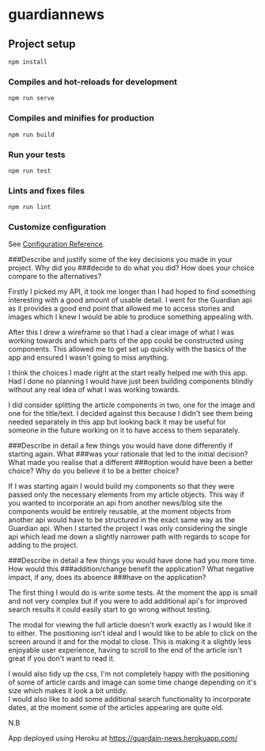 # guardiannews

## Project setup
```
npm install
```

### Compiles and hot-reloads for development
```
npm run serve
```

### Compiles and minifies for production
```
npm run build
```

### Run your tests
```
npm run test
```

### Lints and fixes files
```
npm run lint
```

### Customize configuration
See [Configuration Reference](https://cli.vuejs.org/config/).

###Describe and justify some of the key decisions you made in your project. Why did you
###decide to do what you did? How does your choice compare to the alternatives?

Firstly I picked my API, it took me longer than I had hoped to find something interesting
with a good amount of usable detail.  I went for the Guardian api as it provides a good
end point that allowed me to access stories and images which I knew I would be able to
produce something appealing with.

After this I drew a wireframe so that I had a clear image of what I was working towards
and which parts of the app could be constructed using components.  This allowed me to
get set up quickly with the basics of the app and ensured I wasn't going to miss anything.

I think the choices I made right at the start really helped me with this app. Had I done
no planning I would have just been building components blindly without any real idea of
what I was working towards.

I did consider splitting the article components in two, one for the image and one for
the title/text.  I decided against this because I didn't see them being needed
separately in this app but looking back it may be useful for someone in the future
working on it to have access to them separately.


###Describe in detail a few things you would have done differently if starting again. What
###was your rationale that led to the initial decision? What made you realise that a different
###option would have been a better choice? Why do you believe it to be a better choice?

If I was starting again I would build my components so that they were passed only the necessary
elements from my article objects.  This way if you wanted to incorporate an api from another
news/blog site the components would be entirely reusable, at the moment objects from another
api would have to be structured in the exact same way as the Guardian api.  When I started the
project I was only considering the single api which lead me down a slightly narrower path with
regards to scope for adding to the project.  

###Describe in detail a few things you would have done had you more time. How would this
###addition/change benefit the application? What negative impact, if any, does its absence
###have on the application?

The first thing I would do is write some tests.  At the moment the app is small and not very
complex but if you were to add additional api's for improved search results it could easily
start to go wrong without testing.  

The modal for viewing the full article doesn't work exactly as I would like it to either.  The
positioning isn't ideal and I would like to be able to click on the screen around it and
for the modal to close.  This is making it a slightly less enjoyable user experience, having to
scroll to the end of the article isn't great if you don't want to read it.

I would also tidy up the css, I'm not completely happy with the positioning of some of article
cards and image can some time change depending on it's size which makes it look a bit untidy.  
I would also like to add some additional search functionality to incorporate dates, at the
moment some of the articles appearing are quite old.


N.B

App deployed using Heroku at https://guardain-news.herokuapp.com/

